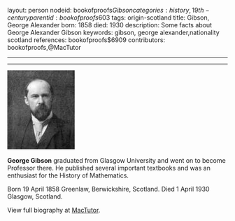 layout: person
nodeid: bookofproofs$Gibson
categories: history,19th-century
parentid: bookofproofs$603
tags: origin-scotland
title: Gibson, George Alexander
born: 1858
died: 1930
description: Some facts about George Alexander Gibson
keywords: gibson, george alexander,nationality scotland
references: bookofproofs$6909
contributors: bookofproofs,@MacTutor

---


---

![Gibson.jpg](https://github.com/bookofproofs/bookofproofs.github.io/blob/main/_sources/_assets/images/portraits/Gibson.jpg?raw=true)

**George Gibson** graduated from Glasgow University and went on to become Professor there. He published several important textbooks and was an enthusiast for the History of Mathematics.

Born 19 April 1858 Greenlaw, Berwickshire, Scotland. Died 1 April 1930 Glasgow, Scotland.


View full biography at [MacTutor](https://mathshistory.st-andrews.ac.uk/Biographies/Gibson/).